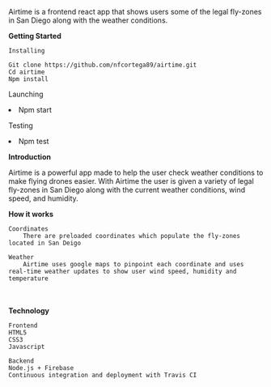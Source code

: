Airtime is a frontend react app that shows users some of the legal fly-zones in San Diego along with the weather conditions.


<b>Getting Started</b>

	Installing

    Git clone https://github.com/nfcortega89/airtime.git
    Cd airtime
    Npm install

  Launching
    <li>Npm start</li>

  Testing
    <li>Npm test</li>

<b>Introduction</b>

Airtime is a powerful app made to help the user check
weather conditions to make flying drones easier. With
Airtime the user is given a variety of legal fly-zones in
San Diego along with the current weather conditions, wind
speed, and humidity.

<b>How it works</b>

	Coordinates
		There are preloaded coordinates which populate the fly-zones located in San Deigo

	Weather
		Airtime uses google maps to pinpoint each coordinate and uses real-time weather updates to show user wind speed, humidity and temperature

<br></br>
<b>Technology</b>

	Frontend
    HTML5
    CSS3
    Javascript

 	Backend
    Node.js + Firebase
    Continuous integration and deployment with Travis CI
